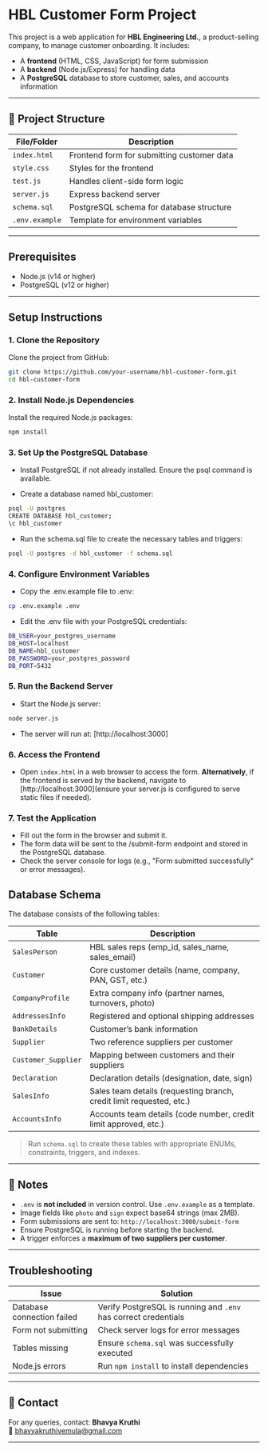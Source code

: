 # HBL Customer Form Project

This project is a web application for **HBL Engineering Ltd.**, a product-selling company, to manage customer onboarding. It includes:

- A **frontend** (HTML, CSS, JavaScript) for form submission
- A **backend** (Node.js/Express) for handling data
- A **PostgreSQL** database to store customer, sales, and accounts information

---

## 📁 Project Structure

| File/Folder      | Description                                 |
|------------------|---------------------------------------------|
| `index.html`     | Frontend form for submitting customer data  |
| `style.css`      | Styles for the frontend                     |
| `test.js`        | Handles client-side form logic              |
| `server.js`      | Express backend server                      |
| `schema.sql`     | PostgreSQL schema for database structure    |
| `.env.example`   | Template for environment variables          |

---

## Prerequisites

- Node.js (v14 or higher)
- PostgreSQL (v12 or higher)

---

## Setup Instructions

### 1. Clone the Repository
Clone the project from GitHub:

```bash
git clone https://github.com/your-username/hbl-customer-form.git
cd hbl-customer-form 
```
### 2. Install Node.js Dependencies
Install the required Node.js packages:

```bash
npm install
```

### 3. Set Up the PostgreSQL Database

- Install PostgreSQL if not already installed. Ensure the psql command is available.

- Create a database named hbl_customer:

```bash
psql -U postgres
CREATE DATABASE hbl_customer;
\c hbl_customer
```

- Run the schema.sql file to create the necessary tables and triggers:

```bash
psql -U postgres -d hbl_customer -f schema.sql
```

### 4. Configure Environment Variables
- Copy the .env.example file to .env:

```bash
cp .env.example .env
```

- Edit the .env file with your PostgreSQL credentials:

```bash
DB_USER=your_postgres_username
DB_HOST=localhost
DB_NAME=hbl_customer
DB_PASSWORD=your_postgres_password
DB_PORT=5432
```
### 5. Run the Backend Server
- Start the Node.js server:

```bash
node server.js
```
- The server will run at: [http://localhost:3000]

### 6. Access the Frontend

- Open `index.html` in a web browser to access the form. 
**Alternatively**, if the frontend is served by the backend, navigate to [http://localhost:3000](ensure your server.js is configured to serve static files if needed).

### 7. Test the Application

- Fill out the form in the browser and submit it.
- The form data will be sent to the /submit-form endpoint and stored in the PostgreSQL database.
- Check the server console for logs (e.g., "Form submitted successfully" or error messages).

## Database Schema

The database consists of the following tables:

| Table              |                      Description                                            |
|--------------------|-----------------------------------------------------------------------------|
| `SalesPerson`      | HBL sales reps (emp_id, sales_name, sales_email)                            |
| `Customer`         | Core customer details (name, company, PAN, GST, etc.)                       |
| `CompanyProfile`   | Extra company info (partner names, turnovers, photo)                        |
| `AddressesInfo`    | Registered and optional shipping addresses                                  |
| `BankDetails`      | Customer’s bank information                                                 |
| `Supplier`         | Two reference suppliers per customer                                        |
| `Customer_Supplier`| Mapping between customers and their suppliers                               |
| `Declaration`      | Declaration details (designation, date, sign)                               |
| `SalesInfo`        | Sales team details (requesting branch, credit limit requested, etc.)        |
| `AccountsInfo`     | Accounts team details (code number, credit limit approved, etc.)            |

> Run `schema.sql` to create these tables with appropriate ENUMs, constraints, triggers, and indexes.

---

## 🔐 Notes

- `.env` is **not included** in version control. Use `.env.example` as a template.
- Image fields like `photo` and `sign` expect base64 strings (max 2MB).
- Form submissions are sent to: `http://localhost:3000/submit-form`
- Ensure PostgreSQL is running before starting the backend.
- A trigger enforces a **maximum of two suppliers per customer**.

---

## Troubleshooting

| Issue                        | Solution                                                                 |
|-----------------------------|--------------------------------------------------------------------------|
| Database connection failed  | Verify PostgreSQL is running and `.env` has correct credentials          |
| Form not submitting         | Check server logs for error messages                                     |
| Tables missing              | Ensure `schema.sql` was successfully executed                            |
| Node.js errors              | Run `npm install` to install dependencies                                |

---

## 📩 Contact

For any queries, contact:
**Bhavya Kruthi**  
📧 bhavyakruthivemula@gmail.com

---